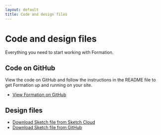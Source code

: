 ```yaml
---
layout: default
title: Code and design files
---
```


# Code and design files

<div class="va-introtext">
Everything you need to start working with Formation.
</div>

## Code on GitHub

View the code on GitHub and follow the instructions in the README file to get Formation up and running on your site.

- [View Formation on GitHub](https://github.com/department-of-veterans-affairs/design-system)

## Design files

<ul class="usa-unstyled-list">
  <li><a href="{{ site.sketch_cloud_link }}"><span class="fa fa-download vads-u-display--inline-block vads-u-margin-right--1"></span>Download Sketch file from Sketch Cloud</a></li>
  <li><a href="{{ site.sketch_github_link }}"><span class="fa fa-download vads-u-display--inline-block vads-u-margin-right--1"></span>Download Sketch file from GitHub</a></li>
</ul>